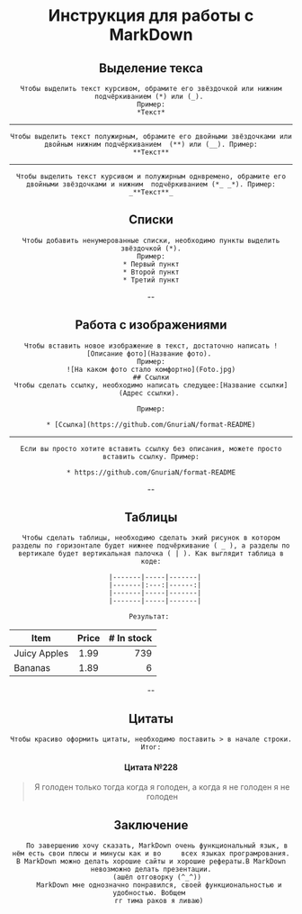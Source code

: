 <div align="center">

# Инструкция для работы с MarkDown

## Выделение текса

    Чтобы выделить текст курсивом, обрамите его звёздочкой или нижним подчёркиванием (*) или (_). 
    Пример:
    *Текст*
______________
    Чтобы выделить текст полужирным, обрамите его двойными звёздочками или двойным нижним подчёркиванием  (**) или (__). Пример:
    **Текст**
____________________________________________
    Чтобы выделить текст курсивом и полужирным однвремено, обрамите его двойными звёздочками и нижним  подчёркиванием (*_ _*). Пример:
    _**Текст**_


## Списки

    Чтобы добавить ненумерованные списки, необходимо пункты выделить звёздочкой (*).
    Пример:
    * Первый пункт
    * Второй пункт
    * Третий пункт

--
## Работа с изображениями

    Чтобы вставить новое изображение в текст, достаточно написать ![Описание фото](Название фото). 
    Пример:
    ![На каком фото стало комфортно](Foto.jpg)
    ## Ссылки
    Чтобы сделать ссылку, необходимо написать следущее:[Название ссылки](Адрес ссылки). 
    
    Пример:

    * [Ссылка](https://github.com/GnuriaN/format-README)
---
    Если вы просто хотите вставить ссылку без описания, можете просто вставить ссылку. Пример:

    * https://github.com/GnuriaN/format-README

--
## Таблицы
    Чтобы сделать таблицы, необходимо сделать экий рисунок в котором разделы по горизонтале будет нижнее подчёркивание ( _ ), а разделы по вертикале будет вертикальная палочка ( | ). Как выглядит таблица в коде:

              |-------|-----|-------|        
           |-------|:---:|------:|     
      |-------|-----|-------|
      |-------|-----|-------|
      
    Результат: 
| Item         | Price | # In stock |
|--------------|:-----:|-----------:|
| Juicy Apples |  1.99 |        739 |
| Bananas      |  1.89 |          6 |

--
## Цитаты
    Чтобы красиво оформить цитаты, необходимо поставить > в начале строки. Итог:
#### Цитата №228
> Я голоден только тогда когда я голоден,
> а когда я не голоден я не голоден 

## Заключение
       По завершению хочу сказать, MarkDown очень функциональный язык, в нём есть свои плюсы и минусы как и во     всех языках програмрования. В MarkDown можно делать хорошие сайты и хорошие рефераты.В MarkDown невозможно делать презентации.
        (ашёл отговорку (^_^)) 
        MarkDown мне однозначно понравился, своей функциональностью и удобностью. Вобщем 
        гг тима раков я ливаю)